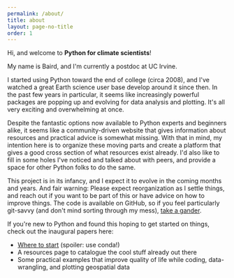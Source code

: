 ```yaml
---
permalink: /about/
title: about
layout: page-no-title
order: 1
---
```


Hi, and welcome to **Python for climate scientists**!

My name is Baird, and I'm currently a postdoc at UC Irvine.

I started using Python toward the end of college (circa 2008), and I've watched a great Earth science user base develop around it since then.  In the past few years in particular, it seems like increasingly powerful packages are popping up and evolving for data analysis and plotting.  It's all very exciting and overwhelming at once.

Despite the fantastic options now available to Python experts and beginners alike, it seems like a community-driven website that gives information about resources and practical advice is somewhat missing.  With that in mind, my intention here is to organize these moving parts and create a platform that gives a good cross section of what resources exist already.  I'd also like to fill in some holes I've noticed and talked about with peers, and provide a space for other Python folks to do the same.

This project is in its infancy, and I expect it to evolve in the coming months and years.  And fair warning:  Please expect reorganization as I settle things, and reach out if you want to be part of this or have advice on how to improve things.  The code is available on GitHub, so if you feel particularly git-savvy (and don't mind sorting through my mess), [take a gander][github-site].

If you're new to Python and found this hoping to get started on things, check out the inaugural papers here:
* [Where to start][where-to-start-page] (spoiler: use conda!)
* A resources page to catalogue the cool stuff already out there
* Some practical examples that improve quality of life while coding, data-wrangling, and plotting geospatial data

[github-site]: https://github.com/bairdlangenbrunner/python-for-climate-scientists/
[where-to-start-page]: https://bairdlangenbrunner.github.io/python-for-climate-scientists/where-to-start/
<!--![gif](https://media.giphy.com/media/3oKIPnAiaMCws8nOsE/giphy.gif)-->
